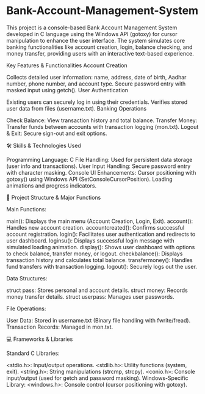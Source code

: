 # Bank-Account-Management-System
This project is a console-based Bank Account Management System developed in C language using the Windows API (gotoxy) for cursor manipulation to enhance the user interface. The system simulates core banking functionalities like account creation, login, balance checking, and money transfer, providing users with an interactive text-based experience. 

Key Features & Functionalities
Account Creation

Collects detailed user information: name, address, date of birth, Aadhar number, phone number, and account type.
Secure password entry with masked input using getch().
User Authentication

Existing users can securely log in using their credentials.
Verifies stored user data from files (username.txt).
Banking Operations

Check Balance: View transaction history and total balance.
Transfer Money: Transfer funds between accounts with transaction logging (mon.txt).
Logout & Exit: Secure sign-out and exit options.

🛠️ Skills & Technologies Used

Programming Language: C
File Handling: Used for persistent data storage (user info and transactions).
User Input Handling: Secure password entry with character masking.
Console UI Enhancements:
Cursor positioning with gotoxy() using Windows API (SetConsoleCursorPosition).
Loading animations and progress indicators.

📂 Project Structure & Major Functions

Main Functions:

main(): Displays the main menu (Account Creation, Login, Exit).
account(): Handles new account creation.
accountcreated(): Confirms successful account registration.
login(): Facilitates user authentication and redirects to user dashboard.
loginsu(): Displays successful login message with simulated loading animation.
display(): Shows user dashboard with options to check balance, transfer money, or logout.
checkbalance(): Displays transaction history and calculates total balance.
transfermoney(): Handles fund transfers with transaction logging.
logout(): Securely logs out the user.

Data Structures:

struct pass: Stores personal and account details.
struct money: Records money transfer details.
struct userpass: Manages user passwords.

File Operations:

User Data: Stored in username.txt (Binary file handling with fwrite/fread).
Transaction Records: Managed in mon.txt.

💻 Frameworks & Libraries

Standard C Libraries:

<stdio.h>: Input/output operations.
<stdlib.h>: Utility functions (system, exit).
<string.h>: String manipulations (strcmp, strcpy).
<conio.h>: Console input/output (used for getch and password masking).
Windows-Specific Library:
<windows.h>: Console control (cursor positioning with gotoxy).

